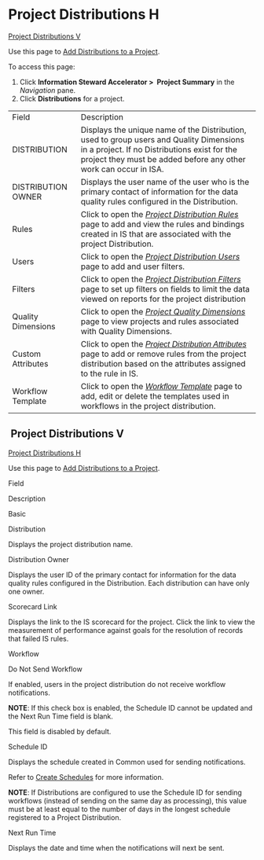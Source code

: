 # Project Distributions H

[Project Distributions V](#_Project_Distributions_V)

<div class="use">

Use this page to [Add Distributions to a
Project](../Use_Cases/Add_Distributions_to_a_Project.htm).

</div>

To access this page:

1.  Click **Information Steward Accelerator \>  Project Summary** in the
    *Navigation* pane.
2.  Click <span style="font-weight: bold;">Distributions</span> for a
    project.

|                    |                                                                                                                                                                                                                                                                                |
| ------------------ | ------------------------------------------------------------------------------------------------------------------------------------------------------------------------------------------------------------------------------------------------------------------------------ |
| Field              | Description                                                                                                                                                                                                                                                                    |
| DISTRIBUTION       | Displays the unique name of the Distribution, used to group users and Quality Dimensions in a project. If no Distributions exist for the project they must be added before any other work can occur in ISA.                                                                    |
| DISTRIBUTION OWNER | Displays the user name of the user who is the primary contact of information for the data quality rules configured in the Distribution.                                                                                                                                        |
| Rules              | Click to open the *[Project Distribution Rules](Project_Distribution_Rules.htm)* page to add and view the rules and bindings created in IS that are associated with the project Distribution.                                                                                  |
| Users              | Click to open the *[Project Distribution Users](Project_Distribution_Users.htm)* page to add and user filters.                                                                                                                                                                 |
| Filters            | Click to open the *[Project Distribution Filters](Project_Distribution_Filters.htm)* page to set up filters on fields to limit the data viewed on reports for the project distribution                                                                                         |
| Quality Dimensions | Click to open the *[Project Quality Dimensions](Project_Quality_Dimensions.htm)* page to view projects and rules associated with Quality Dimensions.                                                                                                                           |
| Custom Attributes  | Click to open the <span style="font-family: Arial, sans-serif;font-style: italic;">[Project Distribution Attributes](Project_Distribution_Attributes.htm)</span> page to add or remove rules from the project distribution based on the attributes assigned to the rule in IS. |
| Workflow Template  | Click to open the <span style="font-family: Arial, sans-serif;font-style: italic;">[Workflow Template](Workflow_Template.htm)</span> page to add, edit or delete the templates used in workflows in the project distribution.                                                  |

## <span id="_Project_Distributions_V"></span> Project Distributions V

[Project Distributions H](Project_Distributions_H.htm)

<div class="use">

Use this page to [Add Distributions to a
Project](../Use_Cases/Add_Distributions_to_a_Project.htm).

</div>

Field

Description

Basic

Distribution

Displays the project distribution name.

Distribution Owner

Displays the user ID of the primary contact for information for the data
quality rules configured in the Distribution. Each distribution can have
only one owner.

Scorecard Link

Displays the link to the IS scorecard for the project. Click the link to
view the measurement of performance against goals for the resolution of
records that failed IS rules.

Workflow

Do Not Send Workflow

If enabled, users in the project distribution do not receive workflow
notifications.

**NOTE**: If this check box is enabled, the Schedule ID cannot be
updated and the Next Run Time field is blank.

This field is disabled by default.

Schedule ID

Displays the schedule created in Common used for sending notifications.

Refer to [Create
Schedules](../../../Platform/Common/Use_Cases/Create_Schedules.htm) for
more information.

**NOTE**: If Distributions are configured to use the Schedule ID for
sending workflows (instead of sending on the same day as processing),
this value must be at least equal to the number of days in the longest
schedule registered to a Project Distribution.

Next Run Time

Displays the date and time when the notifications will next be sent.
